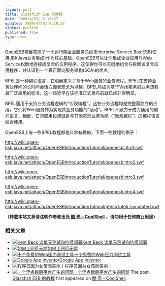 ```yaml
---
layout: post
title: Glassfish ESB 的教程
date: 2009/4/29/ 6:18:27
updated: 2009/4/29/ 6:18:27
status: publish
published: true
type: post
---
```


[OpenESB](https://open-esb.dev.java.net/)项目实现了一个运行期企业服务总线(Enterprise Service Bus:ESB)使用JBI(Java业务集成)作为核心基础。OpenESB可以让你集成企业应用与Web Service松散地连接成复合的应用程序。这使得你可以无缝地组合与拆解该复合应用程序，并认识到一个真正面向服务架构(SOA)的优点。


BPEL是一种编程语言，它明确定义了基于Web服务的业务流程。BPEL在支持业务伙伴间的长时间会话方面表现尤为卓越。BPEL将成为基于Web服务的业务流程最广泛采用的标准，这一趋势早在该标准正式发布前就已经非常明显。


BPEL适用于支持业务流程逻辑的“宏观编程”。这些业务流程均是完整而独立的应用，它们将Web服务作为实现其业务功能的“活动”。BPEL不致力于成为通用的编程语言，相反，它的应用设想就是与其他实现业务功能（“微观编程”）的编程语言结合使用。



OpenESB上有一些BPEL教程都是非常有趣的，下面一些教程的例子：


<http://wiki.open-esb.java.net/attach/OpenESBIntroductionTutorial/openesbIntro1.swf>  

<http://wiki.open-esb.java.net/attach/OpenESBIntroductionTutorial/openesbIntro2.swf>  

<http://wiki.open-esb.java.net/attach/OpenESBIntroductionTutorial/openesbIntro3.swf>  

<http://wiki.open-esb.java.net/attach/OpenESBIntroductionTutorial/openesbIntro4.swf>  

<http://wiki.open-esb.java.net/attach/OpenESBIntroductionTutorial/gfesbTute5-annotated.swf>



**（转载本站文章请注明作者和出处 [酷 壳 – CoolShell](https://coolshell.cn/) ，请勿用于任何商业用途）**



### 相关文章

* [![Kent Beck 谈单元测试和持续部署](https://coolshell.cn/wp-content/plugins/wordpress-23-related-posts-plugin/static/thumbs/5.jpg)](https://coolshell.cn/articles/2681.html)[Kent Beck 谈单元测试和持续部署](https://coolshell.cn/articles/2681.html)
* [![如何上网觅无踪](https://coolshell.cn/wp-content/plugins/wordpress-23-related-posts-plugin/static/thumbs/5.jpg)](https://coolshell.cn/articles/25.html)[如何上网觅无踪](https://coolshell.cn/articles/25.html)
* [![十个免费的Web压力测试工具](https://coolshell.cn/wp-content/uploads/2010/07/get_more_web_traffic-150x150.jpg)](https://coolshell.cn/articles/2589.html)[十个免费的Web压力测试工具](https://coolshell.cn/articles/2589.html)
* [![Google App Inventor ](https://coolshell.cn/wp-content/uploads/2010/07/androidappinventor-150x150.jpg)](https://coolshell.cn/articles/2608.html)[Google App Inventor](https://coolshell.cn/articles/2608.html)
* [![程序员因为女孩而美丽！](https://coolshell.cn/wp-content/uploads/2012/01/481px-Ada_Lovelace_1838-150x150.jpg)](https://coolshell.cn/articles/6346.html)[程序员因为女孩而美丽！](https://coolshell.cn/articles/6346.html)
* [![一个浮点数跨平台产生的问题](https://coolshell.cn/wp-content/plugins/wordpress-23-related-posts-plugin/static/thumbs/2.jpg)](https://coolshell.cn/articles/11235.html)[一个浮点数跨平台产生的问题](https://coolshell.cn/articles/11235.html)
The post [Glassfish ESB 的教程](https://coolshell.cn/articles/732.html) first appeared on [酷 壳 - CoolShell](https://coolshell.cn).